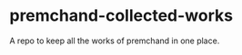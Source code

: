 premchand-collected-works
=========================

A repo to keep all the works of premchand in one place.

